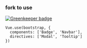 ### fork to use

[![Greenkeeper badge](https://badges.greenkeeper.io/chiaweilee/vue-bootstrap-esm-async.svg)](https://greenkeeper.io/)

```
Vue.use(bootstrap, {
  components: ['Badge', 'Navbar'],
  directives: ['Modal', 'Tooltip']
})
```
